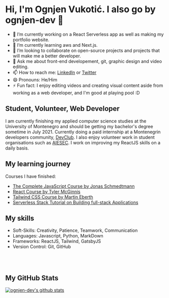 # Hi, I'm Ognjen Vukotić. I also go by ognjen-dev 👋

- 🔭 I’m currently working on a React Serverless app as well as making my portfolio website.
- 🌱 I’m currently learning aws and Next.js.
- 👯 I’m looking to collaborate on open-source projects and projects that will make me a better developer.
- 💬 Ask me about front-end developement, git, graphic design and video editing.
- 📫 How to reach me: [LinkedIn](https://www.linkedin.com/in/ognjen-dev/) or [Twitter](https://twitter.com/devognjen)
- 😄 Pronouns: He/Him
- ⚡ Fun fact: I enjoy editing videos and creating visual content aside from working as a web developer, and I'm good at playing pool :D

## Student, Volunteer, Web Developer

I am currently finishing my applied computer science studies at the University of Montenegro and should be getting my bachelor's degree sometime in July 2021. Currently doing a paid internship at a Montenegrin developers community, [DevClub](https://www.linkedin.com/company/devclubme/). I also enjoy volunteer work in student organisations such as [AIESEC](https://www.linkedin.com/company/aiesec-in-montenegro/mycompany/). I work on improving my ReactJS skills on a daily basis.

## My learning journey

 Courses I have finished:<br/>
 - [The Complete JavaScript Course by Jonas Schmedtmann](https://www.udemy.com/course/the-complete-javascript-course/)
 - [React Course by Tyler McGinnis](https://ui.dev/react/)
 - [Tailwind CSS Course by Martin Eberth](https://www.udemy.com/course/tailwindcss-with-examples/)
 - [Serverless Stack Tutorial on Building full-stack Applications](https://serverless-stack.com/)


## My skills

 - Soft-Skills: Creativity, Patience, Teamwork, Communication
 - Languages: Javascript, Python, MarkDown
 - Frameworks: ReactJS, Tailwind, GatsbyJS
 - Version Control: Git, GitHub
  <br/>
  <br/>

## My GitHub Stats
  [![ognjen-dev's github stats](https://github-readme-stats.vercel.app/api?username=ognjen-dev)](https://github.com/anuraghazra/github-readme-stats)


